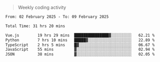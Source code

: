 > Weekly coding activity
<!--START_SECTION:waka-->

```txt
From: 02 February 2025 - To: 09 February 2025

Total Time: 31 hrs 20 mins

Vue.js        19 hrs 29 mins  ███████████████▓░░░░░░░░░   62.21 %
Python        7 hrs 10 mins   █████▓░░░░░░░░░░░░░░░░░░░   22.89 %
TypeScript    2 hrs 5 mins    █▓░░░░░░░░░░░░░░░░░░░░░░░   06.67 %
JavaScript    55 mins         ▓░░░░░░░░░░░░░░░░░░░░░░░░   02.94 %
JSON          38 mins         ▓░░░░░░░░░░░░░░░░░░░░░░░░   02.05 %
```

<!--END_SECTION:waka-->
